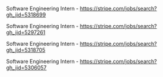 Software Engineering Intern - https://stripe.com/jobs/search?gh_jid=5318699

Software Engineering Intern - https://stripe.com/jobs/search?gh_jid=5297261

Software Engineering Intern - https://stripe.com/jobs/search?gh_jid=5318705

Software Engineering Intern - https://stripe.com/jobs/search?gh_jid=5306057

